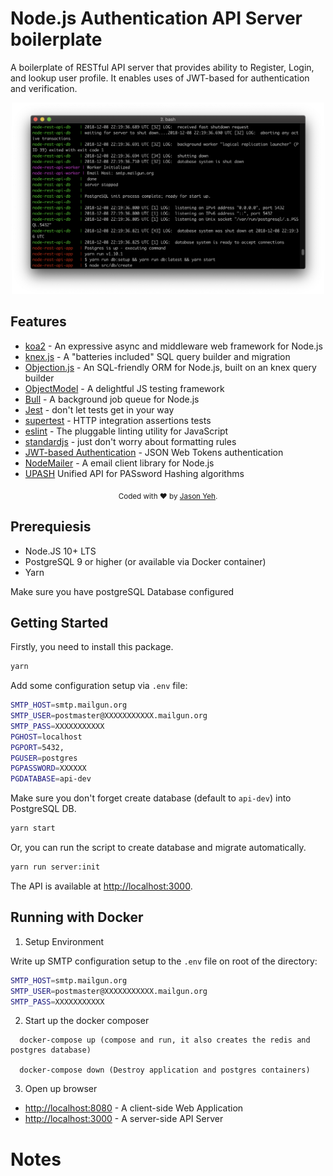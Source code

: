 # Node.js Authentication API Server boilerplate
A boilerplate of RESTful API server that provides ability to Register, Login, and lookup user profile. It enables uses of JWT-based for authentication and verification.
<p align="center">
  <img src="node-rest-api_cli.png" alt="cli" width="500"/>
</p>

## Features
- [koa2](http://koajs.com) - An expressive async and middleware web framework for Node.js
- [knex.js](http://knexjs.org) - A "batteries included" SQL query builder and migration
- [Objection.js]() - An SQL-friendly ORM for Node.js, built on an knex query builder
- [ObjectModel](http://objectmodel.js.org/) - A delightful JS testing framework
- [Bull](https://github.com/OptimalBits/bull) - A background job queue for Node.js
- [Jest](https://facebook.github.io/jest/) - don't let tests get in your way
- [supertest](https://github.com/visionmedia/supertest) - HTTP integration assertions tests
- [eslint](https://eslint.org/) - The pluggable linting utility for JavaScript
- [standardjs](https://standardjs.com/) - just don't worry about formatting rules
- [JWT-based Authentication](https://jwt.io/) - JSON Web Tokens authentication
- [NodeMailer](https://nodemailer.com/about/) - A email client library for Node.js
- [UPASH](https://github.com/simonepri/upash) Unified API for PASsword Hashing algorithms

<p align="center">
  <sub>
    Coded with ❤️ by <a href="#authors">Jason Yeh</a>.
  </sub>
</p>

## Prerequiesis

* Node.JS 10+ LTS
* PostgreSQL 9 or higher (or available via Docker container)
* Yarn

Make sure you have postgreSQL Database configured

## Getting Started
Firstly, you need to install this package.
```bash
yarn
```
Add some configuration setup via `.env` file:
```bash
SMTP_HOST=smtp.mailgun.org
SMTP_USER=postmaster@XXXXXXXXXXX.mailgun.org
SMTP_PASS=XXXXXXXXXXX
PGHOST=localhost
PGPORT=5432,
PGUSER=postgres
PGPASSWORD=XXXXXX
PGDATABASE=api-dev
```
Make sure you don't forget create database (default to `api-dev`) into PostgreSQL DB.
```bash
yarn start
```
Or, you can run the script to create database and migrate automatically.
```bash
yarn run server:init
```

The API is available at [http://localhost:3000](http://localhost:3000).

## Running with Docker

1. Setup Environment

Write up SMTP configuration setup to the `.env` file on root of the directory:

```bash
SMTP_HOST=smtp.mailgun.org
SMTP_USER=postmaster@XXXXXXXXXXX.mailgun.org
SMTP_PASS=XXXXXXXXXXX
```

2. Start up the docker composer

```
  docker-compose up (compose and run, it also creates the redis and postgres database)

  docker-compose down (Destroy application and postgres containers)
```

3. Open up browser

* [http://localhost:8080](http://localhost:8080) - A client-side Web Application
* [http://localhost:3000](http://localhost:3000) - A server-side API Server

# Notes
